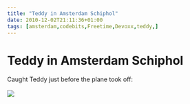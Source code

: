 ```yaml
---
title: "Teddy in Amsterdam Schiphol"
date: 2010-12-02T21:11:36+01:00
tags: [amsterdam,codebits,Freetime,Devoxx,teddy,]
---
```


# Teddy in Amsterdam Schiphol


Caught Teddy just before the plane took off:<br><br><img 
src="http://isabel-drost.de/Bilder/wordpress/teddy_ams_nov10.png"/>
